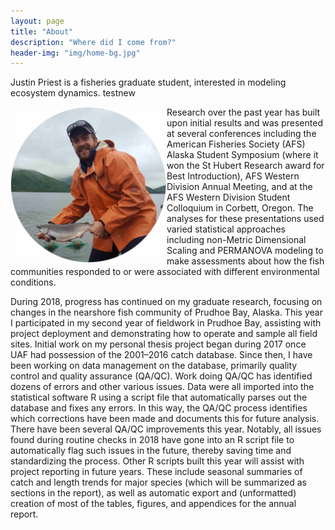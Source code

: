 ```yaml
---
layout: page
title: "About"
description: "Where did I come from?"
header-img: "img/home-bg.jpg"
---
```


Justin Priest is a fisheries graduate student, interested in modeling ecosystem dynamics. 	 testnew

<img class="w3-opacity-min w3-hover-opacity-off" src="/img/logos/JTP_and_sockeye_lo.jpg" alt="Justin Priest with a Sockeye Salmon" style="width:250px;height:250px;border:10px" solid transparent align="left"/>


Research over the past year has built upon initial results and was presented at several conferences including the American Fisheries Society (AFS) Alaska Student Symposium (where it won the St Hubert Research award for Best Introduction), AFS Western Division Annual Meeting, and at the AFS Western Division Student Colloquium in Corbett, Oregon. The analyses for these presentations used varied statistical approaches including non-Metric Dimensional Scaling and PERMANOVA modeling to make assessments about how the fish communities responded to or were associated with different environmental conditions. 

During 2018, progress has continued on my graduate research, focusing on changes in the nearshore fish community of Prudhoe Bay, Alaska. This year I participated in my second year of fieldwork in Prudhoe Bay, assisting with project deployment and demonstrating how to operate and sample all field sites. Initial work on my personal thesis project began during 2017 once UAF had possession of the 2001–2016 catch database. Since then, I have been working on data management on the database, primarily quality control and quality assurance (QA/QC). Work doing QA/QC has identified dozens of errors and other various issues. Data were all imported into the statistical software R using a script file that automatically parses out the database and fixes any errors. In this way, the QA/QC process identifies which corrections have been made and documents this for future analysis. There have been several QA/QC improvements this year. Notably, all issues found during routine checks in 2018 have gone into an R script file to automatically flag such issues in the future, thereby saving time and standardizing the process. Other R scripts built this year will assist with project reporting in future years. These include seasonal summaries of catch and length trends for major species (which will be summarized as sections in the report), as well as automatic export and (unformatted) creation of most of the tables, figures, and appendices for the annual report.


